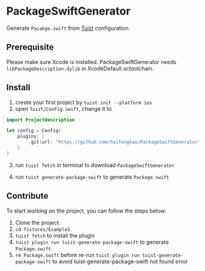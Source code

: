 # PackageSwiftGenerator
Generate `Pacakge.swift` from [Tuist](https://github.com/tuist/tuist) configuration.
## Prerequisite
Please make sure Xcode is installed. PackageSwiftGenerator needs `libPackageDescription.dylib` in XcodeDefault.xctoolchain.

## Install

1. create your first project by `tuist init --platform ios`
2. open `Tuist/Config.swift`, change it to
```swift
import ProjectDescription

let config = Config(
    plugins: [
        .git(url: "https://github.com/haifengkao/PackageSwiftGenerator", tag: "0.7.0")
    ]
)
```
3. run `tuist fetch` in terminal to download `PackageSwiftGenerator`

4. run `tuist generate-package-swift` to generate `Package.swift`

## Contribute

To start working on the project, you can follow the steps below:
1. Clone the project.
2. `cd fixtures/Example1`
3. `tuist fetch` to install the plugin
4. `tuist plugin run tuist-generate-package-swift` to generate `Package.swift`
5. `rm Package.swift` before re-run `tuist plugin run tuist-generate-package-swift` to avoid tuist-generate-package-swift not found error  

